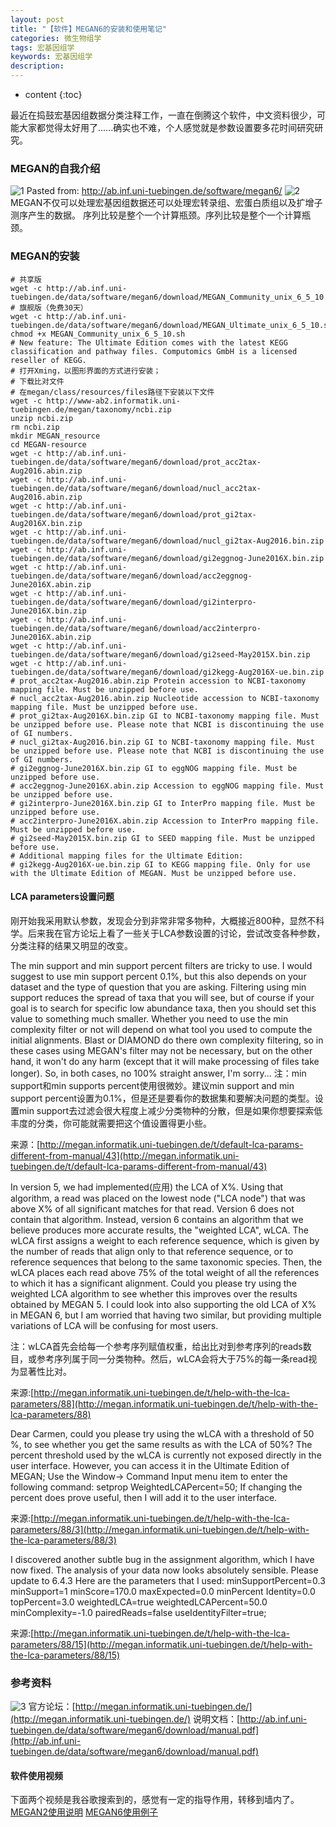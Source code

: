 ```yaml
---
layout: post
title: "【软件】MEGAN6的安装和使用笔记"
categories: 微生物组学
tags: 宏基因组学 
keywords: 宏基因组学 
description: 
---
```


* content
{:toc}


最近在捣鼓宏基因组数据分类注释工作，一直在倒腾这个软件，中文资料很少，可能大家都觉得太好用了......确实也不难，个人感觉就是参数设置要多花时间研究研究。







### MEGAN的自我介绍
![1](http://o7zaxp1i2.bkt.clouddn.com/978c052e-cddd-479d-8e13-5fade482b942.png)
Pasted from: http://ab.inf.uni-tuebingen.de/software/megan6/
![2](http://o7zaxp1i2.bkt.clouddn.com/4dc25dba-6b52-4697-9803-af70bb4710be.png)
MEGAN不仅可以处理宏基因组数据还可以处理宏转录组、宏蛋白质组以及扩增子测序产生的数据。
序列比较是整个一个计算瓶颈。序列比较是整个一个计算瓶颈。

### MEGAN的安装
```
# 共享版
wget -c http://ab.inf.uni-tuebingen.de/data/software/megan6/download/MEGAN_Community_unix_6_5_10.sh
# 旗舰版（免费30天）
wget -c http://ab.inf.uni-tuebingen.de/data/software/megan6/download/MEGAN_Ultimate_unix_6_5_10.sh
chmod +x MEGAN_Community_unix_6_5_10.sh
# New feature: The Ultimate Edition comes with the latest KEGG classification and pathway files. Computomics GmbH is a licensed reseller of KEGG.
# 打开Xming，以图形界面的方式进行安装；
# 下载比对文件
# 在megan/class/resources/files路径下安装以下文件
wget -c http://www-ab2.informatik.uni-tuebingen.de/megan/taxonomy/ncbi.zip
unzip ncbi.zip
rm ncbi.zip
mkdir MEGAN_resource
cd MEGAN-resource
wget -c http://ab.inf.uni-tuebingen.de/data/software/megan6/download/prot_acc2tax-Aug2016.abin.zip
wget -c http://ab.inf.uni-tuebingen.de/data/software/megan6/download/nucl_acc2tax-Aug2016.abin.zip
wget -c http://ab.inf.uni-tuebingen.de/data/software/megan6/download/prot_gi2tax-Aug2016X.bin.zip
wget -c http://ab.inf.uni-tuebingen.de/data/software/megan6/download/nucl_gi2tax-Aug2016.bin.zip
wget -c http://ab.inf.uni-tuebingen.de/data/software/megan6/download/gi2eggnog-June2016X.bin.zip
wget -c http://ab.inf.uni-tuebingen.de/data/software/megan6/download/acc2eggnog-June2016X.abin.zip
wget -c http://ab.inf.uni-tuebingen.de/data/software/megan6/download/gi2interpro-June2016X.bin.zip
wget -c http://ab.inf.uni-tuebingen.de/data/software/megan6/download/acc2interpro-June2016X.abin.zip
wget -c http://ab.inf.uni-tuebingen.de/data/software/megan6/download/gi2seed-May2015X.bin.zip
wget -c http://ab.inf.uni-tuebingen.de/data/software/megan6/download/gi2kegg-Aug2016X-ue.bin.zip
# prot_acc2tax-Aug2016.abin.zip Protein accession to NCBI-taxonomy mapping file. Must be unzipped before use.
# nucl_acc2tax-Aug2016.abin.zip Nucleotide accession to NCBI-taxonomy mapping file. Must be unzipped before use.
# prot_gi2tax-Aug2016X.bin.zip GI to NCBI-taxonomy mapping file. Must be unzipped before use. Please note that NCBI is discontinuing the use of GI numbers.
# nucl_gi2tax-Aug2016.bin.zip GI to NCBI-taxonomy mapping file. Must be unzipped before use. Please note that NCBI is discontinuing the use of GI numbers.
# gi2eggnog-June2016X.bin.zip GI to eggNOG mapping file. Must be unzipped before use.
# acc2eggnog-June2016X.abin.zip Accession to eggNOG mapping file. Must be unzipped before use.
# gi2interpro-June2016X.bin.zip GI to InterPro mapping file. Must be unzipped before use.
# acc2interpro-June2016X.abin.zip Accession to InterPro mapping file. Must be unzipped before use.
# gi2seed-May2015X.bin.zip GI to SEED mapping file. Must be unzipped before use.
# Additional mapping files for the Ultimate Edition:
# gi2kegg-Aug2016X-ue.bin.zip GI to KEGG mapping file. Only for use with the Ultimate Edition of MEGAN. Must be unzipped before use.
```

#### LCA parameters设置问题
刚开始我采用默认参数，发现会分到非常非常多物种，大概接近800种，显然不科学。后来我在官方论坛上看了一些关于LCA参数设置的讨论，尝试改变各种参数，分类注释的结果又明显的改变。

The min support and min support percent filters are tricky to use. I would suggest to use min support percent 0.1%, but this also depends on your dataset and the type of question that you are asking. Filtering using min support reduces the spread of taxa that you will see, but of course if your goal is to search for specific low abundance taxa, then you should set this value to something much smaller.
Whether you need to use the min complexity filter or not will depend on what tool you used to compute the initial alignments. Blast or DIAMOND do there own complexity filtering, so in these cases using MEGAN's filter may not be necessary, but on the other hand, it won't do any harm (except that it will make processing of files take longer).
So, in both cases, no 100% straight answer, I'm sorry...
注：min support和min supports percent使用很微妙。建议min support and min support percent设置为0.1%，但是还是要看你的数据集和要解决问题的类型。设置min support去过滤会很大程度上减少分类物种的分散，但是如果你想要探索低丰度的分类，你可能就需要把这个值设置得更小些。

来源：[http://megan.informatik.uni-tuebingen.de/t/default-lca-params-different-from-manual/43](http://megan.informatik.uni-tuebingen.de/t/default-lca-params-different-from-manual/43)

In version 5, we had implemented(应用) the LCA of X%. Using that algorithm, a read was placed on the lowest node ("LCA node") that was above X% of all significant matches for that read.
Version 6 does not contain that algorithm.
Instead, version 6 contains an algorithm that we believe produces more accurate
results, the "weighted LCA", wLCA. 
The wLCA first assigns a weight to each reference sequence, which is given by the number of reads that align only to that reference sequence, or to reference sequences that belong to the same taxonomic species.
Then, the wLCA places each read above 75% of the total weight of all the references to which it has a significant alignment.
Could you please try using the weighted LCA algorithm to see whether this improves over the results obtained by MEGAN 5.
I could look into also supporting the old LCA of X% in MEGAN 6, but I am worried that having two similar, but providing multiple variations of LCA will be confusing for most users.

注：wLCA首先会给每一个参考序列赋值权重，给出比对到参考序列的reads数目，或参考序列属于同一分类物种。然后，wLCA会将大于75%的每一条read视为显著性比对。

来源:[http://megan.informatik.uni-tuebingen.de/t/help-with-the-lca-parameters/88](http://megan.informatik.uni-tuebingen.de/t/help-with-the-lca-parameters/88)

Dear Carmen,
could you please try using the wLCA with a threshold of 50 %, to see whether you get the same results as with the LCA of 50%?
The percent threshold used by the wLCA is currently not exposed directly in the user interface.
However, you can access it in the Ultimate Edition of MEGAN;
Use the Window-> Command Input menu item
to enter the following command:
setprop WeightedLCAPercent=50;
If changing the percent does prove useful, then I will add it to the user interface.

来源:[http://megan.informatik.uni-tuebingen.de/t/help-with-the-lca-parameters/88/3](http://megan.informatik.uni-tuebingen.de/t/help-with-the-lca-parameters/88/3)

I discovered another subtle bug in the assignment algorithm, which I have now fixed. The analysis of your data now looks absolutely sensible. Please update to 6.4.3 Here are the parameters that I used:
minSupportPercent=0.3 minSupport=1 minScore=170.0 maxExpected=0.0 minPercent Identity=0.0 topPercent=3.0 weightedLCA=true weightedLCAPercent=50.0 minComplexity=-1.0 pairedReads=false useIdentityFilter=true;

来源:[http://megan.informatik.uni-tuebingen.de/t/help-with-the-lca-parameters/88/15](http://megan.informatik.uni-tuebingen.de/t/help-with-the-lca-parameters/88/15)


###  参考资料
![3](http://o7zaxp1i2.bkt.clouddn.com/9bc16296-a771-416f-97c1-c1b5710af274.png)
官方论坛：[http://megan.informatik.uni-tuebingen.de/](http://megan.informatik.uni-tuebingen.de/)
说明文档：[http://ab.inf.uni-tuebingen.de/data/software/megan6/download/manual.pdf](http://ab.inf.uni-tuebingen.de/data/software/megan6/download/manual.pdf)


#### 软件使用视频 
下面两个视频是我谷歌搜索到的，感觉有一定的指导作用，转移到墙内了。
[MEGAN2使用说明](http://v.qq.com/page/k/y/9/k0338ijp9y9.html)
[MEGAN6使用例子](http://v.qq.com/page/q/1/t/q033822551t.html)